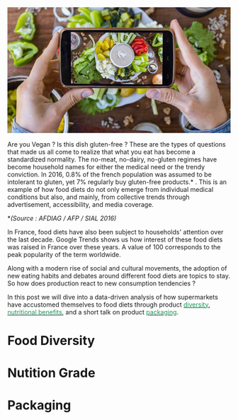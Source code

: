 <body>
      <img src="images/socialvegan.jpg" alt="socialvegan" width="900">

</body>

Are you Vegan ? Is this dish gluten-free ? These are the types of questions that made us all come to realize that what you eat has become a standardized normality. The no-meat, no-dairy, no-gluten regimes have become household names for either the medical need or the trendy conviction. In 2016, 0.8% of the french population was assumed to be intolerant to gluten, yet 7% regularly buy gluten-free products.* . This is an example of how food diets do not only emerge from individual medical conditions but also, and mainly, from collective trends through advertisement, accessibility, and media coverage.

**(Source : AFDIAG / AFP / SIAL 2016)*

In France, food diets have also been subject to households' attention over the last decade. Google Trends shows us how interest of these food diets was raised in France over these years. A value of 100 corresponds to the peak popularity of the term worldwide.  

<script type="text/javascript" src="https://ssl.gstatic.com/trends_nrtr/2051_RC11/embed_loader.js"></script> <script type="text/javascript"> trends.embed.renderExploreWidget("TIMESERIES", {"comparisonItem":[{"keyword":"sans lactose","geo":"FR","time":"2004-01-01 2019-12-01"},{"keyword":"sans gluten","geo":"FR","time":"2004-01-01 2019-12-01"},{"keyword":"vegan","geo":"FR","time":"2004-01-01 2019-12-01"}],"category":0,"property":""}, {"exploreQuery":"date=all&geo=FR&q=sans%20lactose,sans%20gluten,vegan","guestPath":"https://trends.google.com:443/trends/embed/"}); </script>


Along with a modern rise of social and cultural movements, the adoption of new eating habits and debates around different food diets are topics to stay. So how does production react to new consumption tendencies ?

<p>In this post we will dive into a data-driven analysis of how supermarkets have accustomed themselves to food diets through product <a href="#diversity"><span style="color:#159957">diversity</span></a>, <a href="#nutrition"><span style="color:#159957">nutritional benefits</span></a>, and a short talk on product <a href="#packaging"><span style="color:#159957">
packaging</span></a>.</p>



<a id="diversity"></a>
# Food Diversity

<a id="nutrition"></a>
# Nutition Grade

<a id="packaging"></a>
# Packaging








